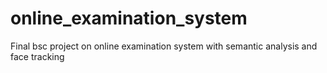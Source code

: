 # online_examination_system
Final bsc project on online examination system with semantic analysis and face tracking
